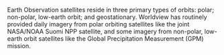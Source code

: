 Earth Observation satellites reside in three primary types of orbits: polar; non-polar, low-earth orbit; and geostationary. Worldview has routinely provided daily imagery from polar orbiting satellites like the joint NASA/NOAA Suomi NPP satellite, and some imagery from non-polar, low-earth orbit satellites like the Global Precipitation Measurement (GPM) mission.